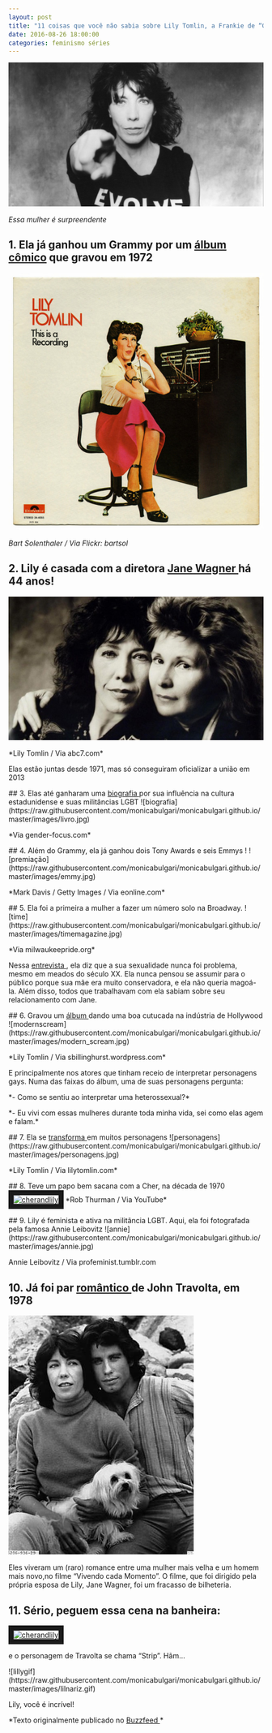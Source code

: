 ```yaml
---
layout: post
title: "11 coisas que você não sabia sobre Lily Tomlin, a Frankie de “Grace & Frankie”"
date: 2016-08-26 18:00:00
categories: feminismo séries 
---
```

![lily](https://raw.githubusercontent.com/monicabulgari/monicabulgari.github.io/master/images/lily.jpg)

_Essa mulher é surpreendente_

## 1. Ela já ganhou um Grammy por um [álbum cômico](https://www.youtube.com/watch?v=A4N2hjJy2oI&list=PLP_l6S5yJapI5MCAxxWLKiMA99ny6Cw9f) que gravou em 1972
![capa álbum](https://raw.githubusercontent.com/monicabulgari/monicabulgari.github.io/master/images/album_recording.jpg)

*Bart Solenthaler / Via Flickr: bartsol*

## 2. Lily é casada com a diretora <a href="https://en.wikipedia.org/wiki/Jane_Wagner">Jane Wagner </a> há 44 anos!
![janewagner](https://raw.githubusercontent.com/monicabulgari/monicabulgari.github.io/master/images/lily_jane.jpg)
<p></p>
*Lily Tomlin / Via abc7.com*
<p></p>
Elas estão juntas desde 1971, mas só conseguiram oficializar a união em 2013
<p></p>
## 3. Elas até ganharam uma <a href="https://www.amazon.com/dp/1137358238/?tag=buzz0f-20"> biografia </a> por sua influência na cultura estadunidense e suas militâncias LGBT
![biografia](https://raw.githubusercontent.com/monicabulgari/monicabulgari.github.io/master/images/livro.jpg)
<p></p>
*Via gender-focus.com*
<p></p>
## 4. Além do Grammy, ela já ganhou dois Tony Awards e seis Emmys !
![premiação](https://raw.githubusercontent.com/monicabulgari/monicabulgari.github.io/master/images/emmy.jpg)
<p></p>
*Mark Davis / Getty Images / Via eonline.com*
<p></p>
<p></p>
## 5. Ela foi a primeira a mulher a fazer um número solo na Broadway.
![time](https://raw.githubusercontent.com/monicabulgari/monicabulgari.github.io/master/images/timemagazine.jpg)
<p></p>
*Via milwaukeepride.org*
<p></p>
Nessa <a href="https://www.theguardian.com/culture/2015/nov/22/lily-tomlin-grandma-interview-sexism-ageism-isis"> entrevista </a>, ela diz que a sua sexualidade nunca foi problema, mesmo em meados do século XX. Ela nunca pensou se assumir para o público porque sua mãe era muito conservadora, e ela não queria magoá-la. Além disso, todos que trabalhavam com ela sabiam sobre seu relacionamento com Jane.
<p></p>
<p></p>
## 6. Gravou um <a href="https://www.youtube.com/watch?v=PmiD-ZwTb5s"> álbum </a> dando uma boa cutucada na indústria de Hollywood
![modernscream](https://raw.githubusercontent.com/monicabulgari/monicabulgari.github.io/master/images/modern_scream.jpg)
<p></p>
*Lily Tomlin / Via sbillinghurst.wordpress.com*
<p></p>
E principalmente nos atores que tinham receio de interpretar personagens gays.
Numa das faixas do álbum, uma de suas personagens pergunta:
<p></p>
*- Como se sentiu ao interpretar uma heterossexual?*
<p></p>
*- Eu vivi com essas mulheres durante toda minha vida, sei como elas agem e falam.*
<p></p>
<p></p>
## 7. Ela se <a href="http://www.lilytomlin.com/wordpress2/lilytomlin/lily-tomlins-characters/"> transforma </a> em muitos personagens
![personagens](https://raw.githubusercontent.com/monicabulgari/monicabulgari.github.io/master/images/personagens.jpg)
<p></p>
*Lily Tomlin / Via lilytomlin.com*
<p></p>
<p></p>
## 8. Teve um papo bem sacana com a Cher, na década de 1970
<a href="http://www.youtube.com/watch?feature=player_embedded&v=U0Gw9IUmjwM
" target="_blank"><img src="http://img.youtube.com/vi/U0Gw9IUmjwM/0.jpg" 
alt="cherandlily" width="240" height="180" border="10" /></a>
*Rob Thurman / Via YouTube*
<p></p>
<p></p>
## 9. Lily é feminista e ativa na militância LGBT. Aqui, ela foi fotografada pela famosa Annie Leibovitz
![annie](https://raw.githubusercontent.com/monicabulgari/monicabulgari.github.io/master/images/annie.jpg)
<p></p>
Annie Leibovitz / Via profeminist.tumblr.com
<p></p>
<p></p>

## 10. Já foi par <a href="http://www.imdb.com/title/tt0077942/" > romântico </a> de John Travolta, em 1978
![travolta](https://raw.githubusercontent.com/monicabulgari/monicabulgari.github.io/master/images/john_travolta.jpg)
<p></p>
Eles viveram um (raro) romance entre uma mulher mais velha e um homem mais novo,no filme “Vivendo cada Momento”. O filme, que foi dirigido pela própria esposa de Lily, Jane Wagner, foi um fracasso de bilheteria.
<p></p>
<p></p>

## 11. Sério, peguem essa cena na banheira:
<a href="http://www.youtube.com/watch?feature=player_embedded&v=sTh9Bvqhdl8
" target="_blank"><img src="http://img.youtube.com/vi/sTh9Bvqhdl8/0.jpg" 
alt="cherandlily" width="240" height="180" border="10" /></a>
<p></p>
e o personagem de Travolta se chama “Strip”. Hãm…
<p></p>
![lillygif](https://raw.githubusercontent.com/monicabulgari/monicabulgari.github.io/master/images/lilnariz.gif)
<p></p>
Lily, você é incrível!
<p></p>
*Texto originalmente publicado no <a href="https://www.buzzfeed.com/monicabulgari/11-coisas-que-voca-nao-sabia-sobre-lily-tomlin-1x9wm"> Buzzfeed </a>*
